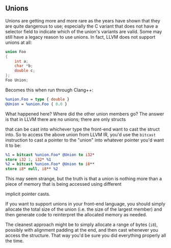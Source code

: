 ## Unions



Unions are getting more and more rare as the years have shown that they are quite dangerous to use; especially the C variant that
does not have a selector field to indicate which of the union's variants are valid. Some may still have a legacy reason to use
unions.  In fact, LLVM does not support unions at all:

```cpp
union Foo
{
	int a;
	char *b;
	double c;
};
Foo Union;
```
Becomes this when run through Clang++:


```ll
%union.Foo = type { double }
@Union = %union.Foo { 0.0 }
```
What happened here?  Where did the other union members go?  The answer is that in LLVM there are no unions; there are only structs

that can be cast into whichever type the front-end want to cast the struct into.  So to access the above union from LLVM IR, you'd
use the `bitcast` instruction to cast a pointer to the "union" into whatever pointer you'd want it to be:

```ll
%1 = bitcast %union.Foo* @Union to i32*
store i32 1, i32* %1
%2 = bitcast %union.Foo* @Union to i8**
store i8* null, i8** %2
```
This may seem strange, but the truth is that a union is nothing more than a piece of memory that is being accessed using different

implicit pointer casts.

If you want to support unions in your front-end language, you should simply allocate the total size of the union (i.e. the size of
the largest member) and then generate code to reinterpret the allocated memory as needed.

The cleanest approach might be to simply allocate a range of bytes (`i8`), possibly with alignment padding at the end, and then
cast whenever you access the structure.  That way you'd be sure you did everything properly all the time.


